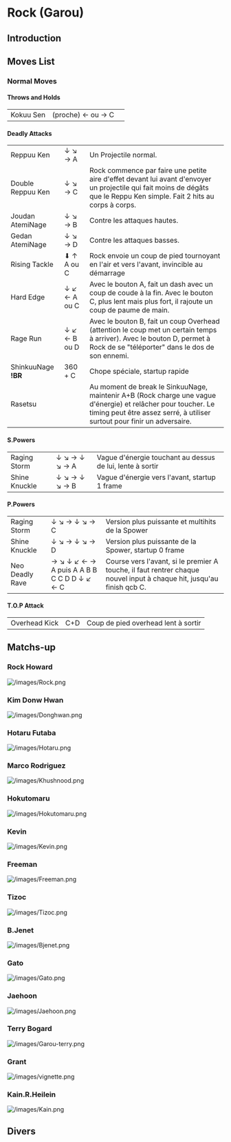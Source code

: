 # Rock (Garou)

## Introduction

## Moves List

### Normal Moves

#### Throws and Holds

|           |                   |     |
|-----------|-------------------|-----|
| Kokuu Sen | (proche) ← ou → C |     |

#### Deadly Attacks

|                     |              |                                                                                                                                                                                           |
|---------------------|--------------|-------------------------------------------------------------------------------------------------------------------------------------------------------------------------------------------|
| Reppuu Ken          | ↓ ↘ → A      | Un Projectile normal.                                                                                                                                                                     |
| Double Reppuu Ken   | ↓ ↘ → C      | Rock commence par faire une petite aire d'effet devant lui avant d'envoyer un projectile qui fait moins de dégâts que le Reppu Ken simple. Fait 2 hits au corps à corps.                  |
| Joudan AtemiNage    | ↓ ↘ → B      | Contre les attaques hautes.                                                                                                                                                               |
| Gedan AtemiNage     | ↓ ↘ → D      | Contre les attaques basses.                                                                                                                                                               |
| Rising Tackle       | ⬇ ↑ A ou C   | Rock envoie un coup de pied tournoyant en l'air et vers l'avant, invincible au démarrage                                                                                                  |
| Hard Edge           | ↓ ↙ ← A ou C | Avec le bouton A, fait un dash avec un coup de coude à la fin. Avec le bouton C, plus lent mais plus fort, il rajoute un coup de paume de main.                                           |
| Rage Run            | ↓ ↙ ← B ou D | Avec le bouton B, fait un coup Overhead (attention le coup met un certain temps à arriver). Avec le bouton D, permet à Rock de se "téléporter" dans le dos de son ennemi.                 |
| ShinkuuNage **!BR** | 360 + C      | Chope spéciale, startup rapide                                                                                                                                                            |
| Rasetsu             |              | Au moment de break le SinkuuNage, maintenir A+B (Rock charge une vague d'énergie) et relâcher pour toucher. Le timing peut être assez serré, à utiliser surtout pour finir un adversaire. |

#### S.Powers

|               |               |                                                           |
|---------------|---------------|-----------------------------------------------------------|
| Raging Storm  | ↓ ↘ → ↓ ↘ → A | Vague d'énergie touchant au dessus de lui, lente à sortir |
| Shine Knuckle | ↓ ↘ → ↓ ↘ → B | Vague d'énergie vers l'avant, startup 1 frame             |

#### P.Powers

|                 |                                            |                                                                                                                       |
|-----------------|--------------------------------------------|-----------------------------------------------------------------------------------------------------------------------|
| Raging Storm    | ↓ ↘ → ↓ ↘ → C                              | Version plus puissante et multihits de la Spower                                                                      |
| Shine Knuckle   | ↓ ↘ → ↓ ↘ → D                              | Version plus puissante de la Spower, startup 0 frame                                                                  |
| Neo Deadly Rave | → ↘ ↓ ↙ ← → A puis A A B B C C D D ↓ ↙ ← C | Course vers l'avant, si le premier A touche, il faut rentrer chaque nouvel input à chaque hit, jusqu'au finish qcb C. |

#### T.O.P Attack

|               |     |                                     |
|---------------|-----|-------------------------------------|
| Overhead Kick | C+D | Coup de pied overhead lent à sortir |

## Matchs-up

### Rock Howard

![](/images/Rock.png‎ "/images/Rock.png‎")

### Kim Donw Hwan

![](/images/Donghwan.png‎ "/images/Donghwan.png‎")

### Hotaru Futaba

![](/images/Hotaru.png‎ "/images/Hotaru.png‎")

### Marco Rodriguez

![](/images/Khushnood.png‎ "/images/Khushnood.png‎")

### Hokutomaru

![](/images/Hokutomaru.png "/images/Hokutomaru.png")

### Kevin

![](/images/Kevin.png‎ "/images/Kevin.png‎")

### Freeman

![](/images/Freeman.png‎ "/images/Freeman.png‎")

### Tizoc

![](/images/Tizoc.png‎ "/images/Tizoc.png‎")

### B.Jenet

![](/images/Bjenet.png‎ "/images/Bjenet.png‎")

### Gato

![](/images/Gato.png‎ "/images/Gato.png‎")

### Jaehoon

![](/images/Jaehoon.png‎ "/images/Jaehoon.png‎")

### Terry Bogard

![](/images/Garou-terry.png‎ "/images/Garou-terry.png‎")

### Grant

![](/images/vignette.png "/images/vignette.png")

### Kain.R.Heilein

![](/images/Kain.png‎ "/images/Kain.png‎")

## Divers
